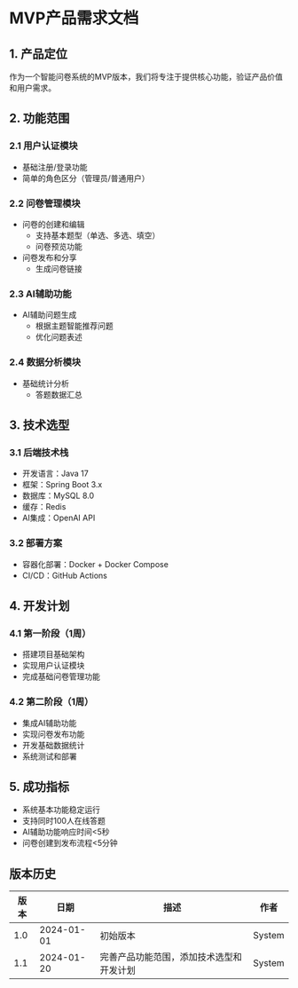 # MVP产品需求文档

## 1. 产品定位
作为一个智能问卷系统的MVP版本，我们将专注于提供核心功能，验证产品价值和用户需求。

## 2. 功能范围

### 2.1 用户认证模块
- 基础注册/登录功能
- 简单的角色区分（管理员/普通用户）

### 2.2 问卷管理模块
- 问卷的创建和编辑
  - 支持基本题型（单选、多选、填空）
  - 问卷预览功能
- 问卷发布和分享
  - 生成问卷链接

### 2.3 AI辅助功能
- AI辅助问题生成
  - 根据主题智能推荐问题
  - 优化问题表述

### 2.4 数据分析模块
- 基础统计分析
  - 答题数据汇总

## 3. 技术选型

### 3.1 后端技术栈
- 开发语言：Java 17
- 框架：Spring Boot 3.x
- 数据库：MySQL 8.0
- 缓存：Redis
- AI集成：OpenAI API

### 3.2 部署方案
- 容器化部署：Docker + Docker Compose
- CI/CD：GitHub Actions

## 4. 开发计划

### 4.1 第一阶段（1周）
- 搭建项目基础架构
- 实现用户认证模块
- 完成基础问卷管理功能

### 4.2 第二阶段（1周）
- 集成AI辅助功能
- 实现问卷发布功能
- 开发基础数据统计
- 系统测试和部署

## 5. 成功指标
- 系统基本功能稳定运行
- 支持同时100人在线答题
- AI辅助功能响应时间<5秒
- 问卷创建到发布流程<5分钟

## 版本历史

| 版本 | 日期 | 描述 | 作者 |
|------|------|------|------|
| 1.0 | 2024-01-01 | 初始版本 | System |
| 1.1 | 2024-01-20 | 完善产品功能范围，添加技术选型和开发计划 | System |